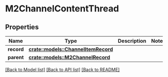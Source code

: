 # M2ChannelContentThread

## Properties

Name | Type | Description | Notes
------------ | ------------- | ------------- | -------------
**record** | [**crate::models::ChannelItemRecord**](ChannelItemRecord.md) |  | 
**parent** | [**crate::models::M2ChannelRecord**](M2ChannelRecord.md) |  | 

[[Back to Model list]](../README.md#documentation-for-models) [[Back to API list]](../README.md#documentation-for-api-endpoints) [[Back to README]](../README.md)


